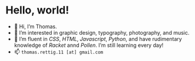 # Hello, world!
- 👋 Hi, I’m Thomas.
- 👀 I’m interested in graphic design, typography, photography, and music.
- 🌱 I’m fluent in *CSS*, *HTML*, *Javascript*, *Python*, and have rudimentary knowledge of *Racket* annd *Pollen*. I’m still learning every day!
- 📫 `thomas.rettig.11 [at] gmail.com`
